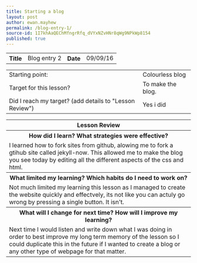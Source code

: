 ```yaml
---
title: Starting a blog
layout: post
author: ewan.mayhew
permalink: /blog-entry-1/
source-id: 1I7khAaQEChMfngrRfq_dVYxNZvHNr8qWg9NPkWp8154
published: true
---
```

<table style="width:100%">
  <tr>
    <th>Title</th>
    <td>     Blog entry 2</td>
    <th>     Date</th>
    <td>09/09/16</td>
  </tr>
</table>


<table style="width:100%">
  <tr>
    <td>Starting point:</td>
    <td>Colourless blog </td>
  </tr>
  <tr>
    <td>Target for this lesson?</td>
    <td>To make the blog.</td>
  </tr>
  <tr>
    <td>Did I reach my target? 
(add details to "Lesson Review")</td>
    <td>Yes i did</td>
  </tr>
</table>

<table style="width:100%">
  <tr>
    <th>Lesson Review</th>
  </tr>
  <tr>
    <th>How did I learn? What strategies were effective? </th>
  </tr>
  <tr>
    <td>I learned how to fork sites from github, alowing me to fork a gtihub site called jekyll-now. This allowed me to make the blog you see today by editing all the different aspects of the css and html.</td>
  </tr>
  <tr>
    <th>What limited my learning? Which habits do I need to work on? </th>
  </tr>
  <tr>
   <td>Not much limited my learning this lesson as I managed to create the website quickly and effectvely, its not like you can actuly go wrong by pressing a single button. It isn't.</td>
  </tr>
  <tr>
  <th>What will I change for next time? How will I improve my learning?</th>
  </tr>
  <tr>
    <td>Next time I would listen and write down what I was doing in order to best improve my long term memory of the lesson so I could duplicate this in the future if I wanted to create a blog or any other type of webpage for that matter.</td>
  </tr>
</table>

<table style="width:100%">
